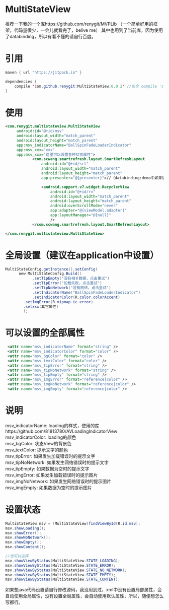 # MultiStateView
推荐一下我的一个库https://github.com/renygit/MVPLib （一个简单好用的框架，代码量很少，一会儿就看完了，belive me） 其中也用到了当前库，因为使用了databinding，所以有看不懂的请自行百度。

引用
===========================
```Java
maven { url "https://jitpack.io" }
```
```Java
dependencies {
	compile 'com.github.renygit:MultiStateView:0.0.2' //包含 compile 'com.wang.avi:library:2.1.3'//loading库
}
```

使用
===========================
```xml
<com.renygit.multistateview.MultiStateView
     android:id="@+id/msv"
     android:layout_width="match_parent"
     android:layout_height="match_parent"
     app:msv_indicatorName="BallSpinFadeLoaderIndicator"
     app:msv_xxx="xxx"
     app:msv_xxx="这里可以设置各种状态属性">
            <com.scwang.smartrefresh.layout.SmartRefreshLayout
                android:id="@+id/srl"
                android:layout_width="match_parent"
                android:layout_height="match_parent"
                app:presenter="@{presenter}">//（databinding:demo中如果这里看不懂，请跳过,可以不用设置这个）

                <android.support.v7.widget.RecyclerView
                    android:id="@+id/rv"
                    android:layout_width="match_parent"
                    android:layout_height="match_parent"
                    android:overScrollMode="never"
                    app:adapter="@{viewModel.adapter}"
                    app:layoutManager="@{null}"
                    />
            </com.scwang.smartrefresh.layout.SmartRefreshLayout>

</com.renygit.multistateview.MultiStateView>
```

全局设置（建议在application中设置）
============================
```Java
MultiStateConfig.getInstance().setConfig(
      new MultiStateConfig.Build()
            .setTipEmpty("没有相关数据，点击重试")
            .setTipError("加载失败，点击重试")
            .setTipNoNetwork("没有网络，点击重试")
            .setIndicatorName("BallSpinFadeLoaderIndicator")
            .setIndicatorColor(R.color.colorAccent)
	    .setImgError(R.mipmap.ic_error)
	    .setxxx(其它属性)
        );
```
 
可以设置的全部属性
============================
```xml
 <attr name="msv_indicatorName" format="string" />
 <attr name="msv_indicatorColor" format="color" />
 <attr name="msv_bgColor" format="color" />
 <attr name="msv_textColor" format="color" />
 <attr name="msv_tipError" format="string" />
 <attr name="msv_tipNoNetwork" format="string" />
 <attr name="msv_tipEmpty" format="string" />
 <attr name="msv_imgError" format="reference|color" />
 <attr name="msv_imgNoNetwork" format="reference|color" />
 <attr name="msv_imgEmpty" format="reference|color" />
```

说明
=================================
msv_indicatorName: loading的样式，使用的库https://github.com/81813780/AVLoadingIndicatorView <br>
msv_indicatorColor: loading的颜色 <br>
msv_bgColor: 状态View的背景色 <br>
msv_textColor: 提示文字的颜色 <br>
msv_tipError: 如果发生加载错误时的提示文字 <br>
msv_tipNoNetwork: 如果发生网络错误时的提示文字 <br>
msv_tipEmpty: 如果数据为空时的提示文字 <br>
msv_imgError: 如果发生加载错误时的提示图片 <br>
msv_imgNoNetwork: 如果发生网络错误时的提示图片 <br>
msv_imgEmpty: 如果数据为空时的提示图片 <br>


设置状态
=================================
```Java
MultiStateView msv = (MultiStateView)findViewById(R.id.msv);
msv.showLoading();
msv.showError();
msv.showNoNetwork();
msv.showEmpty();
msv.showContent();

//也可以这样
msv.showViewByStatus(MultiStateView.STATE_LOADING);
msv.showViewByStatus(MultiStateView.STATE_ERROR);
msv.showViewByStatus(MultiStateView.STATE_NO_NETWORK);
msv.showViewByStatus(MultiStateView.STATE_EMPTY);
msv.showViewByStatus(MultiStateView.STATE_CONTENT);
 ```

如果想java代码设置请自行修改源码，我没用到过，xml中没有设置局部属性，会自动使用全局属性，没有设置全局属性，会自动使用默认属性，所以，随便想怎么写都行。
 
